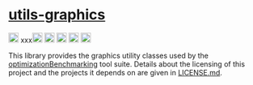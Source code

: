 # [utils-graphics](http://www.github.com/optimizationBenchmarking/utils-graphics/)

[<img alt="Travis CI Build Status" src="https://img.shields.io/travis/optimizationBenchmarking/utils-graphics/master.svg" height="20"/>](https://travis-ci.org/optimizationBenchmarking/utils-graphics/)
xxx[<img alt="Codeship Build Status" src="https://img.shields.io/064e4220-8d10-0133-53ec-561902d161f6.svg" height="20"/>](https://codeship.com/projects/064e4220-8d10-0133-53ec-561902d161f6/status?branch=master)
[<img alt="CircleCI Build Status" src="https://img.shields.io/circleci/project/optimizationBenchmarking/utils-graphics.svg" height="20"/>](https://circleci.com/gh/optimizationBenchmarking/utils-graphics)
[<img alt="Semaphore Build Status" src="https://semaphoreci.com/api/v1/projects/37055847-7790-4676-ab34-e0dc475c4494/645165/shields_badge.svg" height="20"/>](https://semaphoreci.com/thomasweise/utils-graphics)
[<img alt="Wercker Build Status" src="https://img.shields.io/wercker/ci/567cdedf1e29124443101992.svg" height="20"/>](https://app.wercker.com/#applications/567cdedf1e29124443101992)
[<img alt="Shippable Build Status" src="https://img.shields.io/shippable/567cde0f1895ca447466ea67.svg" height="20"/>](https://app.shippable.com/projects/567cde0f1895ca447466ea67)

This library provides the graphics utility classes used by the [optimizationBenchmarking](http://www.github.com/optimizationBenchmarking/) tool suite. Details about the licensing of this project and the projects it depends on are given in [LICENSE.md](https://github.com/optimizationBenchmarking/utils-graphics/blob/master/LICENSE.md).